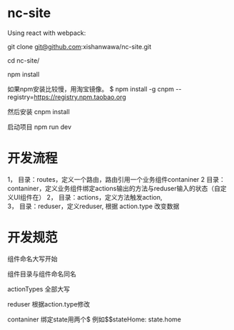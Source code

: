 # nc-site

Using react with webpack:

git clone git@github.com:xishanwawa/nc-site.git

cd nc-site/

npm install

如果npm安装比较慢，用淘宝镜像。
$ npm install -g cnpm --registry=https://registry.npm.taobao.org

然后安装
cnpm install

启动项目
npm run dev

# 开发流程

1， 目录：routes，定义一个路由，路由引用一个业务组件contaniner
2   目录：contaniner，定义业务组件绑定actions输出的方法与reduser输入的状态（自定义UI组件在）
2， 目录：actions，定义方法触发action,  
3， 目录：reduser，定义reduser, 根据 action.type 改变数据

# 开发规范

组件命名大写开始

组件目录与组件命名同名

actionTypes 全部大写

reduser 根据action.type修改 

contaniner 绑定state用两个$   例如$$stateHome: state.home